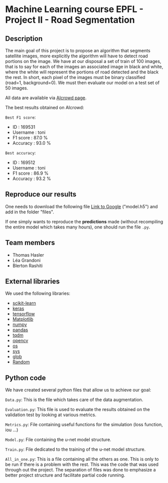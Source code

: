 # Machine Learning course EPFL - Project II -  Road Segmentation
## Description
The main goal of this project is to propose an algorithm that segments satellite images, more explicitly the algorithm will have to detect road portions on the image. We have at our disposal a set of train of 100 images, that is to say for each of the images an associated image in black and white, where the white will represent the portions of road detected and the black the rest. In short, each pixel of the images must be binary classified (road=1, background=0). We must then evaluate our model on a test set of 50 images.

All data are available via [AIcrowd page](https://www.aicrowd.com/challenges/epfl-ml-road-segmentation).

The best results obtained on AIcrowd:

`Best F1 score`:
* ID : 169531
* Username : toni
* F1 score : 87.0 %
* Accuracy : 93.0 %

`Best accuracy`:
* ID : 169512
* Username : toni
* F1 score : 86.9 %
* Accuracy : 93.2 %


## Reproduce our results

One needs to download the following file [Link to Google](https://www.google.com) ("model.h5") and add in the folder "files".

If one simply wants to reproduce the **predictions** made (without recompiling the entire model which takes many hours), one should run the file `.py`. 

## Team members
* Thomas Hasler
* Léa Grandoni
* Blerton Rashiti

## External libraries
We used the following libraries:
* [scikit-learn](https://scikit-learn.org/stable/)
* [keras](https://keras.io/)
* [tensorflow](https://www.tensorflow.org/install/)
* [Matplotlib](https://matplotlib.org/)
* [numpy](https://numpy.org/)
* [pandas](https://https://pandas.pydata.org/)
* [tqdm](https://tqdm.github.io/)
* [opencv](https://opencv.org/)
* [os](https://docs.python.org/3/library/os.html)
* [sys](https://docs.python.org/fr/3/library/sys.html)
* [glob](https://docs.python.org/3/library/glob.html)
* [Random](https://docs.python.org/3/library/random.html)

## Python code

We have created several python files that allow us to achieve our goal:

`Data.py`: This is the file which takes care of the data augmentation.

`Evaluation.py`: This file is used to evaluate the results obtained on the validation test by looking at various metrics.

`Metrics.py`: File containing useful functions for the simulation (loss function, iou ...) 

`Model.py`: File containing the u-net model structure.

`Train.py`: File dedicated to the training of  the u-net model structure.

`All_in_one.py`: This is a file containing all the others as one. This is only to be run if there is a problem with the rest. This was the code that was used through out the project. The separation of files was done to emphasize a better project structure and facilitate partial code running.
